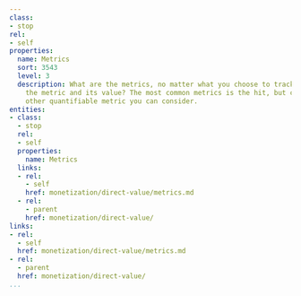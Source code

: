 ```yaml
---
class:
- stop
rel:
- self
properties:
  name: Metrics
  sort: 3543
  level: 3
  description: What are the metrics, no matter what you choose to track by, what is
    the metric and its value? The most common metrics is the hit, but could be any
    other quantifiable metric you can consider.
entities:
- class:
  - stop
  rel:
  - self
  properties:
    name: Metrics
  links:
  - rel:
    - self
    href: monetization/direct-value/metrics.md
  - rel:
    - parent
    href: monetization/direct-value/
links:
- rel:
  - self
  href: monetization/direct-value/metrics.md
- rel:
  - parent
  href: monetization/direct-value/
...
```

